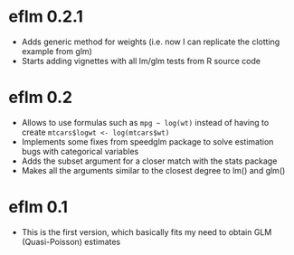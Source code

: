 # eflm 0.2.1

* Adds generic method for weights (i.e. now I can replicate the clotting example from glm)
* Starts adding vignettes with all lm/glm tests from R source code

# eflm 0.2

* Allows to use formulas such as `mpg ~ log(wt)` instead of having to create `mtcars$logwt <- log(mtcars$wt)`
* Implements some fixes from speedglm package to solve estimation bugs with categorical variables
* Adds the subset argument for a closer match with the stats package
* Makes all the arguments similar to the closest degree to lm() and glm()

# eflm 0.1

* This is the first version, which basically fits my need to obtain GLM (Quasi-Poisson) estimates
